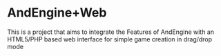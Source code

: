 AndEngine+Web
==================

This is a project that aims to integrate the Features of AndEngine with an HTML5/PHP based web interface for simple game creation in drag/drop mode
